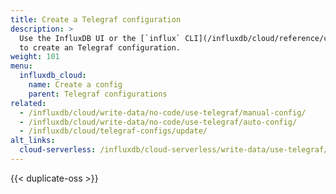 ```yaml
---
title: Create a Telegraf configuration
description: >
  Use the InfluxDB UI or the [`influx` CLI](/influxdb/cloud/reference/cli/influx/)
  to create an Telegraf configuration.
weight: 101
menu:
  influxdb_cloud:
    name: Create a config
    parent: Telegraf configurations
related:
  - /influxdb/cloud/write-data/no-code/use-telegraf/manual-config/
  - /influxdb/cloud/write-data/no-code/use-telegraf/auto-config/
  - /influxdb/cloud/telegraf-configs/update/
alt_links:
  cloud-serverless: /influxdb/cloud-serverless/write-data/use-telegraf/telegraf-configs/create/
---
```


{{< duplicate-oss >}}
